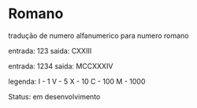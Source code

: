 # Romano
tradução de numero alfanumerico para numero romano

entrada: 123
saida: CXXIII

entrada: 1234
saida: MCCXXXIV

legenda:
I - 1
V - 5
X - 10
C - 100
M - 1000

Status: em desenvolvimento

